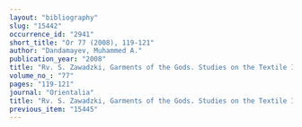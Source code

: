 ```yaml
---
layout: "bibliography"
slug: "15442"
occurrence_id: "2941"
short_title: "Or 77 (2008), 119-121"
author: "Dandamayev, Muhammed A."
publication_year: "2008"
title: "Rv. S. Zawadzki, Garments of the Gods. Studies on the Textile Industry and the Pantheon of Sippar according to the Texts from the Ebabbar Archive (Freiburg and Göttingen 2006)"
volume_no_: "77"
pages: "119-121"
journal: "Orientalia"
title: "Rv. S. Zawadzki, Garments of the Gods. Studies on the Textile Industry and the Pantheon of Sippar according to the Texts from the Ebabbar Archive (Freiburg and Göttingen 2006)"
previous_item: "15445"
---
```

